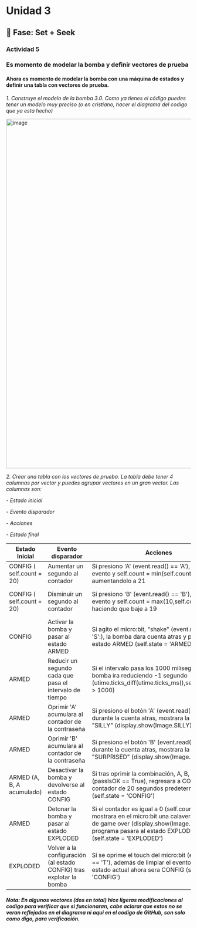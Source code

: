 # Unidad 3

## 🔎 Fase: Set + Seek

### Actividad 5

### Es momento de modelar la bomba y definir vectores de prueba

#### Ahora es momento de modelar la bomba con una máquina de estados y definir una tabla con vectores de prueba.

*1. Construye el modelo de la bomba 3.0. Como ya tienes el código puedes tener un modelo muy preciso (o en cristiano, hacer el diagrama del codigo que ya esta hecho)*

<img width="1717" height="953" alt="image" src="https://github.com/user-attachments/assets/5c49f3f7-8d85-4fe3-b326-8b57f7eed598" />

*2. Crear una tabla con los vectores de prueba. La tabla debe tener 4 columnas por vector y puedes agrupar vectores en un gran vector. Las columnas son:*

*- Estado inicial*

*- Evento disparador*

*- Acciones*

*- Estado final*

| Estado Inicial | Evento disparador | Acciones | Estado Final |
| --- | --- | --- | --- |
| CONFIG ( self.count = 20) | Aumentar un segundo al contador | Si presiono 'A' (event.read() == 'A'), se limpia el evento y self.count = min(self.count+1,60), aumentandolo a 21 | El programa pasa el vector |
| CONFIG ( self.count = 20) | Disminuir un segundo al contador | Si presiono 'B' (event.read() == 'B'), se limpia el evento y self.count = max(10,self.count-1), haciendo que baje a 19 | El programa tambien pasa el vector |
| CONFIG | Activar la bomba y pasar al estado ARMED | Si agito el micro:bit, "shake" (event.read() == 'S':), la bomba dara cuenta atras y pasara al estado ARMED (self.state = 'ARMED') | El programa pasa por el vector sin problemas |
| ARMED | Reducir un segundo cada que pasa el intervalo de tiempo | Si el intervalo pasa los 1000 milisegundos, la bomba ira reduciendo -1 segundo (utime.ticks_diff(utime.ticks_ms(),self.startTime) > 1000)  | El programa funciona con lo que solicita el vector |
| ARMED | Oprimir 'A' acumulara al contador de la contraseña | Si presiono el botón 'A' (event.read() == 'A') durante la cuenta atras, mostrara la cara "SILLY" (display.show(Image.SILLY)) | El vector cumple con la prueba |
| ARMED | Oprimir 'B' acumulara al contador de la contraseña | Si presiono el botón 'B' (event.read() == 'B') durante la cuenta atras, mostrara la cara "SURPRISED" (display.show(Image.SURPRISED) | El vector nuevamente cumple|
| ARMED (A, B, A acumulado) | Desactivar la bomba y devolverse al estado CONFIG| Si tras oprimir la combinación, A, B, A, (passIsOK == True), regresara a CONFIG con el contador de 20 segundos predeterminado (self.state = 'CONFIG') | El programa cumple con el vector |
| ARMED | Detonar la bomba y pasar al estado EXPLODED | Si el contador es igual a 0 (self.count == 0), mostrara en el micro:bit una calavera en señal de game over (display.show(Image.SKULL)) y el programa pasara al estado EXPLODED (self.state = 'EXPLODED') | El vector nuevamente vuelve a cumplir |
| EXPLODED | Volver a la configuración (al estado CONFIG) tras explotar la bomba | Si se oprime el touch del micro:bit (event.read() == 'T'), además de limpiar el evento, este el estado actual ahora sera CONFIG (self.state = 'CONFIG') | El programa nuevamente cumple con el vector |

##### *Nota: En algunos vectores (dos en total) hice ligeras modificaciones al codigo para verificar que si funcionaran, cabe aclarar que estos no se veran reflejados en el diagrama ni aqui en el codigo de GitHub, son solo como digo, para verificación.*













